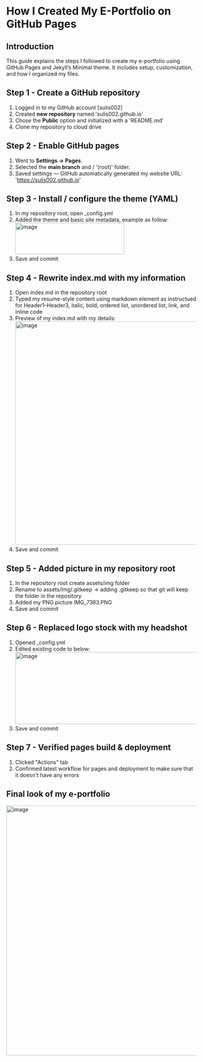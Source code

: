 # How I Created My E-Portfolio on GitHub Pages

## Introduction
This guide explains the steps I followed to create my e-portfolio using GitHub Pages and Jekyll’s Minimal theme. It includes setup, customization, and how I organized my files.

## Step 1 - Create a GitHub repository
1. Logged in to my GitHub account [sulis002]
2. Created **new repository** named 'sulis002.github.io'
3. Chose the **Public** option and initialized with a 'README.md'
4. Clone my repository to cloud drive

## Step 2 - Enable GitHub pages
1. Went to **Settings → Pages**.
2. Selected the **main branch** and / '(root)' folder.
3. Saved settings — GitHub automatically generated my website URL:  
   'https://sulis002.github.io'

## Step 3 - Install / configure the theme (YAML)
1. In my repository root, open _config.yml
2. Added the theme and basic site metadata, example as follow:
   <img width="288" height="83" alt="image" src="https://github.com/user-attachments/assets/62079647-9955-4027-ae1b-fb1ce58ed5b5" />
3. Save and commit

## Step 4 - Rewrite index.md with my information 
1. Open index.md in the repository root
2. Typed my resume-style content using markdown element as instructued for Header1–Header3, italic, bold, ordered list, unordered list, link, and inline code
3. Preview of my index.md with my details:
   <img width="1055" height="590" alt="image" src="https://github.com/user-attachments/assets/8c8b246e-da55-4ad8-b779-0b5a28311f9e" />
4. Save and commit

## Step 5 - Added picture in my repository root
1. In the repository root create assets/img folder
2. Rename to assets/img/.gitkeep -> adding .gitkeep so that git will keep the folder in the repository
3. Added my PNG picture IMG_7383.PNG
4. Save and commit

## Step 6 - Replaced logo stock with my headshot
1. Opened _config.yml
2. Edited existing code to below:
   <img width="1059" height="190" alt="image" src="https://github.com/user-attachments/assets/cacc87a1-1ed7-4624-a7c5-d68ade5568ad" />
3. Save and commit

## Step 7 - Verified pages build & deployment
1. Clicked "Actions" tab
2. Confirmed latest workflow for pages and deployment to make sure that it doesn't have any errors

## Final look of my e-portfolio 

<img width="1077" height="660" alt="image" src="https://github.com/user-attachments/assets/73737600-765b-41b3-858b-f1ee50ce5115" />

